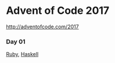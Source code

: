 # Advent of Code 2017

http://adventofcode.com/2017

### Day 01

[Ruby](ruby/01.rb), [Haskell](haskell/01.hs)
